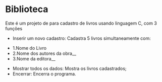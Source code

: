# Biblioteca 

Este é um projeto de para cadastro de livros usando linguagem C, com 3 funções

+ Inserir um novo cadastro: Cadastra 5 livros simultaneamente com:
* 1.Nome do Livro
* 2.Nome dos autores da obra__
* 3.Nome da editora__
+ Mostrar todos os dados: Mostra os livros cadastrados;
+ Encerrar: Encerra o programa.
